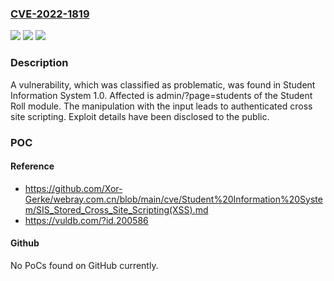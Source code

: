 ### [CVE-2022-1819](https://cve.mitre.org/cgi-bin/cvename.cgi?name=CVE-2022-1819)
![](https://img.shields.io/static/v1?label=Product&message=Student%20Information%20System&color=blue)
![](https://img.shields.io/static/v1?label=Version&message=n%2Fa&color=blue)
![](https://img.shields.io/static/v1?label=Vulnerability&message=CWE-79%20Cross%20Site%20Scripting&color=brighgreen)

### Description

A vulnerability, which was classified as problematic, was found in Student Information System 1.0. Affected is admin/?page=students of the Student Roll module. The manipulation with the input <script>alert(1)</script> leads to authenticated cross site scripting. Exploit details have been disclosed to the public.

### POC

#### Reference
- https://github.com/Xor-Gerke/webray.com.cn/blob/main/cve/Student%20Information%20System/SIS_Stored_Cross_Site_Scripting(XSS).md
- https://vuldb.com/?id.200586

#### Github
No PoCs found on GitHub currently.

